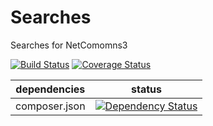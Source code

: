 Searches
==============

Searches for NetComomns3

[![Build Status](https://api.travis-ci.org/NetCommons3/Searches.png?branch=master)](https://travis-ci.org/NetCommons3/Searches)
[![Coverage Status](https://coveralls.io/repos/NetCommons3/Searches/badge.png?branch=master)](https://coveralls.io/r/NetCommons3/Searches?branch=master)

| dependencies  | status |
| ------------- | ------ |
| composer.json | [![Dependency Status](https://www.versioneye.com/user/projects/5726a7a919f62a000efbf83a/badge.png)](https://www.versioneye.com/user/projects/5726a7a919f62a000efbf83a) |
